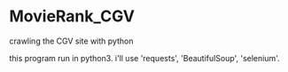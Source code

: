 # MovieRank_CGV
crawling the CGV site with python

this program run in python3.
i'll use 'requests', 'BeautifulSoup', 'selenium'.
